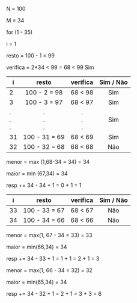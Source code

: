 N = 100

M = 34

for (1 - 35)

i = 1

resto = 100 - 1 = 99

verifica = 2*34 < 99 = 68 < 99 Sim

| i               |      resto      |    verifica    | Sim / Não |
| --------------- | :-------------: | :-------------: | :--------: |
| 2               |  100 - 2 = 98  |     68 < 98     |    Sim    |
| 3               |  100 - 3 = 97  |     68 < 97     |    Sim    |
| .<br />.<br />. | .<br />.<br />. | .<br />.<br />. |    Sim    |
| 31              |  100 - 31 = 69  |     68 < 69     |    Sim    |
| 32              |  100 - 32 = 68  |     68 < 68     |    Não    |

menor = max (1,68-34 = 34) = 34

maior = min (67,34) = 34

resp += 34 - 34 + 1 = 0 + 1 = 1

| i  | resto         | verifica | Sim / Não |
| -- | ------------- | -------- | :--------: |
| 33 | 100 - 33 = 67 | 68 < 67  |    Não    |
| 34 | 100 - 34 = 66 | 68 < 66  |    Não    |

menor = max(1, 67 - 34 = 33) = 33

maior = min(66,34) = 34

resp += 34 - 33 + 1 = 1 + 1 = 2 + 1 = 3


menor = max(1, 66 - 34 = 32) = 32

maior = min(65,34) = 34

resp += 34 - 32 + 1 = 2 + 1 = 3 + 3 = 6
